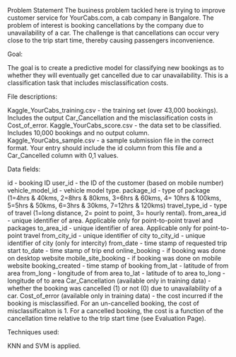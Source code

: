 Problem Statement
The business problem tackled here is trying to improve customer service for YourCabs.com, a cab company in Bangalore. The problem of interest is booking cancellations by the company due to unavailability of a car. The challenge is that cancellations can occur very close to the trip start time, thereby causing passengers inconvenience.

Goal:

The goal is to create a predictive model for classifying new bookings as to whether they will eventually get cancelled due to car unavailability. This is a classification task that includes misclassification costs.

File descriptions:

Kaggle_YourCabs_training.csv - the training set (over 43,000 bookings). Includes the output Car_Cancellation and the misclassification costs in Cost_of_error.
Kaggle_YourCabs_score.csv - the data set to be classified. Includes 10,000 bookings and no output column.
Kaggle_YourCabs_sample.csv - a sample submission file in the correct format. Your entry should include the id column from this file and a Car_Cancelled column with 0,1 values.

Data fields:

id - booking ID
user_id - the ID of the customer (based on mobile number)
vehicle_model_id - vehicle model type.
package_id - type of package (1=4hrs & 40kms, 2=8hrs & 80kms, 3=6hrs & 60kms, 4= 10hrs & 100kms, 5=5hrs & 50kms, 6=3hrs & 30kms, 7=12hrs & 120kms)
travel_type_id - type of travel (1=long distance, 2= point to point, 3= hourly rental).
from_area_id - unique identifier of area. Applicable only for point-to-point travel and packages
to_area_id - unique identifier of area. Applicable only for point-to-point travel
from_city_id - unique identifier of city
to_city_id - unique identifier of city (only for intercity)
from_date - time stamp of requested trip start
to_date - time stamp of trip end
online_booking - if booking was done on desktop website
mobile_site_booking - if booking was done on mobile website
booking_created - time stamp of booking
from_lat - latitude of from area
from_long -  longitude of from area
to_lat - latitude of to area
to_long - longitude of to area
Car_Cancellation (available only in training data) - whether the booking was cancelled (1) or not (0) due to unavailability of a car.
Cost_of_error (available only in training data) - the cost incurred if the booking is misclassified. For an un-cancelled booking, the cost of misclassificaiton is 1. For a cancelled booking, the cost is a function of the cancellation time relative to the trip start time (see Evaluation Page).

Techniques used:

KNN and SVM is applied.
